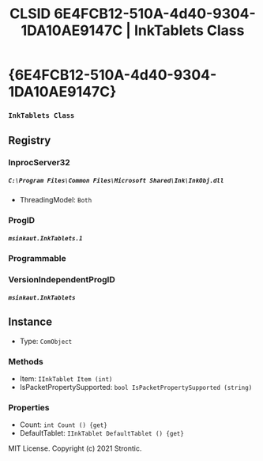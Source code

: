 ﻿---
title: "CLSID 6E4FCB12-510A-4d40-9304-1DA10AE9147C | InkTablets Class"
excerpt: What is COM-Object CLSID 6E4FCB12-510A-4d40-9304-1DA10AE9147C?
---

# {6E4FCB12-510A-4d40-9304-1DA10AE9147C}

### `InkTablets Class`

## Registry


### InprocServer32

##### `C:\Program Files\Common Files\Microsoft Shared\Ink\InkObj.dll`
* ThreadingModel: `Both`

### ProgID

##### `msinkaut.InkTablets.1`

### Programmable


### VersionIndependentProgID

##### `msinkaut.InkTablets`

## Instance

* Type: `ComObject`

### Methods

* Item: `IInkTablet Item (int)`
* IsPacketPropertySupported: `bool IsPacketPropertySupported (string)`

### Properties

* Count: `int Count () {get} `
* DefaultTablet: `IInkTablet DefaultTablet () {get} `

MIT License. Copyright (c) 2021 Strontic.


